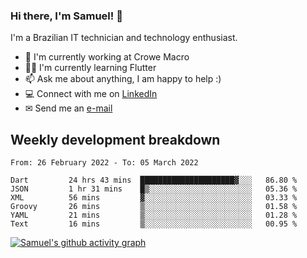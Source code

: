### Hi there, I'm Samuel! 👋

I'm a Brazilian IT technician and technology enthusiast.

- 🏢 I'm currently working at Crowe Macro
- 👨‍💻 I'm currently learning Flutter
- 📫 Ask me about anything, I am happy to help :)
- 💻 Connect with me on [LinkedIn](https://www.linkedin.com/in/samuel-s-marques/)
- ✉ Send me an [e-mail](mailto:samuel.s.marques@protonmail.com)

## Weekly development breakdown
<!--START_SECTION:waka-->

```text
From: 26 February 2022 - To: 05 March 2022

Dart         24 hrs 43 mins  █████████████████████▓░░░   86.80 %
JSON         1 hr 31 mins    █▒░░░░░░░░░░░░░░░░░░░░░░░   05.36 %
XML          56 mins         ▓░░░░░░░░░░░░░░░░░░░░░░░░   03.33 %
Groovy       26 mins         ▒░░░░░░░░░░░░░░░░░░░░░░░░   01.58 %
YAML         21 mins         ▒░░░░░░░░░░░░░░░░░░░░░░░░   01.28 %
Text         16 mins         ▒░░░░░░░░░░░░░░░░░░░░░░░░   00.95 %
```

<!--END_SECTION:waka-->

[![Samuel's github activity graph](https://activity-graph.herokuapp.com/graph?username=samuel-s-marques&theme=react-dark)](https://github.com/samuel-s-marques)
